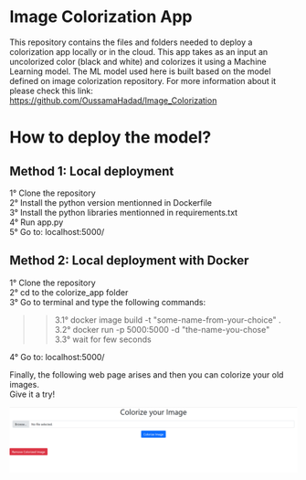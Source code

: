 # Image Colorization App
This repository contains the files and folders needed to deploy a colorization app locally or in the cloud.
This app takes as an input an uncolorized color (black and white) and colorizes it using a Machine Learning model. 
The ML model used here is built based on the model defined on image colorization repository. For more information about it please check this link: https://github.com/OussamaHadad/Image_Colorization

# How to deploy the model?
## Method 1:  Local deployment
1° Clone the repository <br>
2° Install the python version mentionned in Dockerfile <br>
3° Install the python libraries mentionned in requirements.txt <br>
4° Run app.py <br>
5° Go to: localhost:5000/

## Method 2: Local deployment with Docker
1° Clone the repository <br>
2° cd to the colorize_app folder <br>
3° Go to terminal and type the following commands: <br>
  >>3.1° docker image build -t "some-name-from-your-choice" . <br>
  >>3.2° docker run -p 5000:5000 -d "the-name-you-chose" <br>
  >>3.3° wait for few seconds <br>
  
4° Go to: localhost:5000/

Finally, the following web page arises and then you can colorize your old images. <br>
Give it a try!
<div style="display: flex; justify-content: space-between;">
  <img src="web_app_image.png">
</div>
